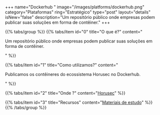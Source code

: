 +++
name="Dockerhub "
image="/images/platforms/dockerhub.png"
category="Plataformas"
ring="Estratégico"
type="post"
layout="details"
isNew="false"
description="Um repositório público onde empresas podem publicar suas soluções em forma de contêiner."
+++

{{% tabs/group %}}
  {{% tabs/item id="0" title="O que é?" content="<p>Um repositório público onde empresas podem publicar suas soluções em forma de contêiner.</p>" %}}

  {{% tabs/item id="1" title="Como utilizamos?" content="<p>Publicamos os contêineres do ecossistema Horusec no Dockerhub.</p>" %}}

  {{% tabs/item id="2" title="Onde ?" content="<a href='https://horusec.io/' target='_blank'>Horusec</a>" %}}

  {{% tabs/item id="3" title="Recursos" content="<a href='https://docs.docker.com/docker-hub/' target='_blank'>Materiais de estudo</a>" %}}
{{% /tabs/group %}}
